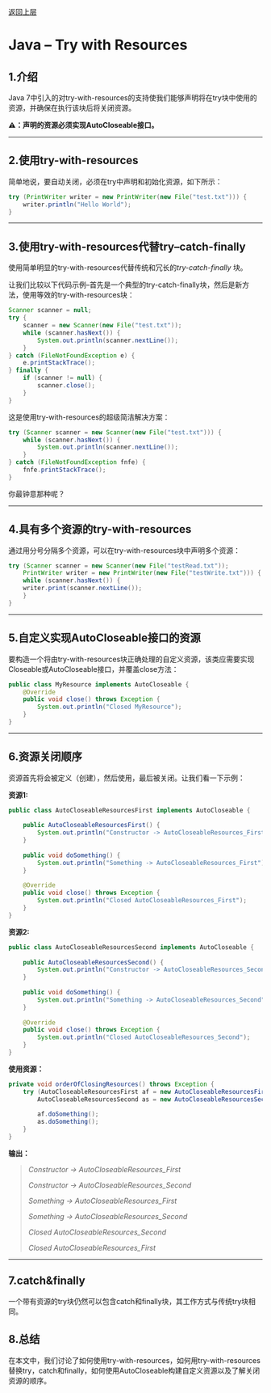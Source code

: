 [返回上层](index)

# Java – Try with Resources

## 1.介绍

Java 7中引入的对try-with-resources的支持使我们能够声明将在try块中使用的资源，并确保在执行该块后将关闭资源。

**⚠️：声明的资源必须实现AutoCloseable接口。**

---

## 2.使用try-with-resources

简单地说，要自动关闭，必须在try中声明和初始化资源，如下所示：

```java
try (PrintWriter writer = new PrintWriter(new File("test.txt"))) {
    writer.println("Hello World");
}
```

---

## 3.使用try-with-resources代替try–catch-finally 

使用简单明显的try-with-resources代替传统和冗长的*try-catch-finally* 块。

让我们比较以下代码示例–首先是一个典型的try-catch-finally块，然后是新方法，使用等效的try-with-resources块：

```java
Scanner scanner = null;
try {
    scanner = new Scanner(new File("test.txt"));
    while (scanner.hasNext()) {
        System.out.println(scanner.nextLine());
    }
} catch (FileNotFoundException e) {
    e.printStackTrace();
} finally {
    if (scanner != null) {
        scanner.close();
    }
}
```

这是使用try-with-resources的超级简洁解决方案：

```java
try (Scanner scanner = new Scanner(new File("test.txt"))) {
    while (scanner.hasNext()) {
        System.out.println(scanner.nextLine());
    }
} catch (FileNotFoundException fnfe) {
    fnfe.printStackTrace();
}
```

你最钟意那种呢？

---

## 4.具有多个资源的try-with-resources

通过用分号分隔多个资源，可以在try-with-resources块中声明多个资源：

```java
try (Scanner scanner = new Scanner(new File("testRead.txt"));
    PrintWriter writer = new PrintWriter(new File("testWrite.txt"))) {
    while (scanner.hasNext()) {
    writer.print(scanner.nextLine());
    }
}
```

---

## 5.自定义实现AutoCloseable接口的资源

要构造一个将由try-with-resources块正确处理的自定义资源，该类应需要实现Closeable或AutoCloseable接口，并覆盖close方法：

```java
public class MyResource implements AutoCloseable {
    @Override
    public void close() throws Exception {
        System.out.println("Closed MyResource");
    }
}
```

---

## 6.资源关闭顺序

资源首先将会被定义（创建），然后使用，最后被关闭。让我们看一下示例：

**资源1:**

```java
public class AutoCloseableResourcesFirst implements AutoCloseable {
 
    public AutoCloseableResourcesFirst() {
        System.out.println("Constructor -> AutoCloseableResources_First");
    }
 
    public void doSomething() {
        System.out.println("Something -> AutoCloseableResources_First");
    }
 
    @Override
    public void close() throws Exception {
        System.out.println("Closed AutoCloseableResources_First");
    }
}
```

**资源2:**

```java
public class AutoCloseableResourcesSecond implements AutoCloseable {
 
    public AutoCloseableResourcesSecond() {
        System.out.println("Constructor -> AutoCloseableResources_Second");
    }
 
    public void doSomething() {
        System.out.println("Something -> AutoCloseableResources_Second");
    }
 
    @Override
    public void close() throws Exception {
        System.out.println("Closed AutoCloseableResources_Second");
    }
}
```

**使用资源：**

```java
private void orderOfClosingResources() throws Exception {
    try (AutoCloseableResourcesFirst af = new AutoCloseableResourcesFirst();
        AutoCloseableResourcesSecond as = new AutoCloseableResourcesSecond()) {
 
        af.doSomething();
        as.doSomething();
    }
}
```

**输出：**

> *Constructor -> AutoCloseableResources_First*
> 
> *Constructor -> AutoCloseableResources_Second*
> 
> *Something -> AutoCloseableResources_First*
> 
> *Something -> AutoCloseableResources_Second*
> 
> *Closed AutoCloseableResources_Second*
> 
> *Closed AutoCloseableResources_First*

---

## 7.catch&finally

一个带有资源的try块仍然可以包含catch和finally块，其工作方式与传统try块相同。

## 8.总结

在本文中，我们讨论了如何使用try-with-resources，如何用try-with-resources替换try，catch和finally，如何使用AutoCloseable构建自定义资源以及了解关闭资源的顺序。
